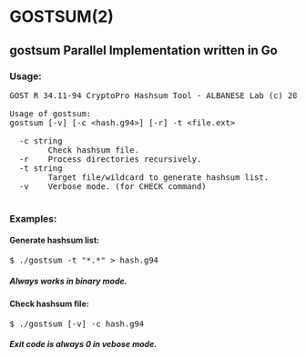 # GOSTSUM(2)
## gostsum Parallel Implementation written in Go

### Usage:
<pre>
GOST R 34.11-94 CryptoPro Hashsum Tool - ALBANESE Lab (c) 2020-2021

Usage of gostsum:
gostsum [-v] [-c &lt;hash.g94&gt;] [-r] -t &lt;file.ext&gt;

  -c string
        Check hashsum file.
  -r    Process directories recursively.
  -t string
        Target file/wildcard to generate hashsum list.
  -v    Verbose mode. (for CHECK command)

</pre>

### Examples:

#### Generate hashsum list:
<pre>
$ ./gostsum -t "*.*" > hash.g94
</pre>
##### Always works in binary mode. 

#### Check hashsum file:
<pre>
$ ./gostsum [-v] -c hash.g94
</pre>
##### Exit code is always 0 in vebose mode. 
